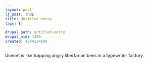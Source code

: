 ```yaml
--- 
layout: post
lj_post: TRUE
title: Untitled entry
tags: []

drupal_path: untitled-entry
drupal_nid: 1400
created: 1044124680
---
```

Usenet is like trapping angry libertarian bees in a typewriter factory.

